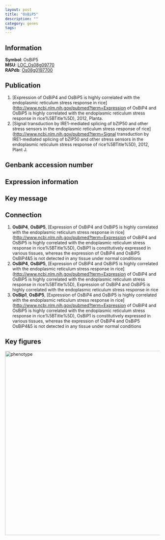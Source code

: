 ```yaml
---
layout: post
title: "OsBiP5"
description: ""
category: genes
tags: 
---
```


## Information
__Symbol__: OsBiP5  
__MSU__: [LOC_Os08g09770](http://rice.plantbiology.msu.edu/cgi-bin/ORF_infopage.cgi?orf=LOC_Os08g09770)  
__RAPdb__: [Os08g0197700](http://rapdb.dna.affrc.go.jp/viewer/gbrowse_details/irgsp1?name=Os08g0197700)  

## Publication
1. [Expression of OsBiP4 and OsBiP5 is highly correlated with the endoplasmic reticulum stress response in rice](http://www.ncbi.nlm.nih.gov/pubmed?term=Expression of OsBiP4 and OsBiP5 is highly correlated with the endoplasmic reticulum stress response in rice%5BTitle%5D), 2012, Planta.
2. [Signal transduction by IRE1-mediated splicing of bZIP50 and other stress sensors in the endoplasmic reticulum stress response of rice](http://www.ncbi.nlm.nih.gov/pubmed?term=Signal transduction by IRE1-mediated splicing of bZIP50 and other stress sensors in the endoplasmic reticulum stress response of rice%5BTitle%5D), 2012, Plant J.

## Genbank accession number

## Expression information

## Key message

## Connection
1. __OsBiP4__, __OsBiP5__, [Expression of OsBiP4 and OsBiP5 is highly correlated with the endoplasmic reticulum stress response in rice](http://www.ncbi.nlm.nih.gov/pubmed?term=Expression of OsBiP4 and OsBiP5 is highly correlated with the endoplasmic reticulum stress response in rice%5BTitle%5D),  OsBiP1 is constitutively expressed in various tissues, whereas the expression of OsBiP4 and OsBiP5 OsBiP4&5 is not detected in any tissue under normal conditions
2. __OsBiP4__, __OsBiP5__, [Expression of OsBiP4 and OsBiP5 is highly correlated with the endoplasmic reticulum stress response in rice](http://www.ncbi.nlm.nih.gov/pubmed?term=Expression of OsBiP4 and OsBiP5 is highly correlated with the endoplasmic reticulum stress response in rice%5BTitle%5D), Expression of OsBiP4 and OsBiP5 is highly correlated with the endoplasmic reticulum stress response in rice
3. __OsBip1__, __OsBiP5__, [Expression of OsBiP4 and OsBiP5 is highly correlated with the endoplasmic reticulum stress response in rice](http://www.ncbi.nlm.nih.gov/pubmed?term=Expression of OsBiP4 and OsBiP5 is highly correlated with the endoplasmic reticulum stress response in rice%5BTitle%5D),  OsBiP1 is constitutively expressed in various tissues, whereas the expression of OsBiP4 and OsBiP5 OsBiP4&5 is not detected in any tissue under normal conditions

## Key figures
<img src="http://ricencode.github.io/images/OsBiP5.pheno.png" alt="phenotype"  style="width: 600px;"/>



